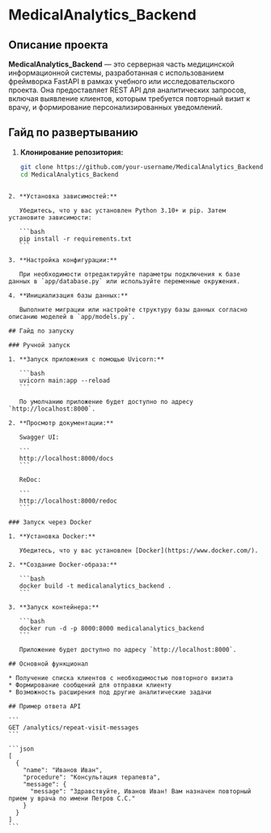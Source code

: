 # MedicalAnalytics_Backend

## Описание проекта

**MedicalAnalytics_Backend** — это серверная часть медицинской информационной системы, разработанная с использованием фреймворка FastAPI в рамках учебного или исследовательского проекта. Она предоставляет REST API для аналитических запросов, включая выявление клиентов, которым требуется повторный визит к врачу, и формирование персонализированных уведомлений.

## Гайд по развертыванию

1. **Клонирование репозитория:**

   ```bash
   git clone https://github.com/your-username/MedicalAnalytics_Backend.git
   cd MedicalAnalytics_Backend
````

2. **Установка зависимостей:**

   Убедитесь, что у вас установлен Python 3.10+ и pip. Затем установите зависимости:

   ```bash
   pip install -r requirements.txt
   ```

3. **Настройка конфигурации:**

   При необходимости отредактируйте параметры подключения к базе данных в `app/database.py` или используйте переменные окружения.

4. **Инициализация базы данных:**

   Выполните миграции или настройте структуру базы данных согласно описанию моделей в `app/models.py`.

## Гайд по запуску

### Ручной запуск

1. **Запуск приложения с помощью Uvicorn:**

   ```bash
   uvicorn main:app --reload
   ```

   По умолчанию приложение будет доступно по адресу `http://localhost:8000`.

2. **Просмотр документации:**

   Swagger UI:

   ```
   http://localhost:8000/docs
   ```

   ReDoc:

   ```
   http://localhost:8000/redoc
   ```

### Запуск через Docker

1. **Установка Docker:**

   Убедитесь, что у вас установлен [Docker](https://www.docker.com/).

2. **Создание Docker-образа:**

   ```bash
   docker build -t medicalanalytics_backend .
   ```

3. **Запуск контейнера:**

   ```bash
   docker run -d -p 8000:8000 medicalanalytics_backend
   ```

   Приложение будет доступно по адресу `http://localhost:8000`.

## Основной функционал

* Получение списка клиентов с необходимостью повторного визита
* Формирование сообщений для отправки клиенту
* Возможность расширения под другие аналитические задачи

## Пример ответа API

```
GET /analytics/repeat-visit-messages
```

```json
[
  {
    "name": "Иванов Иван",
    "procedure": "Консультация терапевта",
    "message": {
      "message": "Здравствуйте, Иванов Иван! Вам назначен повторный прием у врача по имени Петров С.С."
    }
  }
]
```
